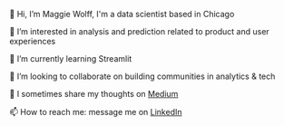👋 Hi, I’m Maggie Wolff, I'm a data scientist based in Chicago

👀 I’m interested in analysis and prediction related to product and user experiences

🌱 I’m currently learning Streamlit

💞️ I’m looking to collaborate on building communities in analytics & tech

📝 I sometimes share my thoughts on [Medium](https://data-storyteller.medium.com/)  

📫 How to reach me: message me on [LinkedIn](https://www.linkedin.com/in/magwolff/)  

<!---
maggiewolff/maggiewolff is a ✨ special ✨ repository because its `README.md` (this file) appears on your GitHub profile.
You can click the Preview link to take a look at your changes.
--->
